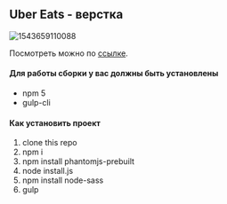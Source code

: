 ## Uber Eats - верстка

![1543659110088](https://user-images.githubusercontent.com/35109743/49326984-794a0500-f56b-11e8-920f-bdb5dc47835c.jpg)

Посмотреть можно по [ссылке](https://virdginiya1903.github.io/UberEats/build).


#### Для работы сборки у вас должны быть установлены
* npm 5
* gulp-cli

#### Как установить проект
1. clone this repo
2. npm i
3. npm install phantomjs-prebuilt
4. node install.js 
5. npm install node-sass
6. gulp
